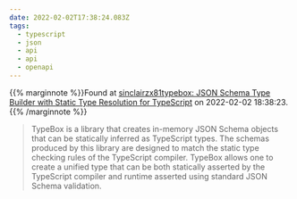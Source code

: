```yaml
---
date: 2022-02-02T17:38:24.083Z
tags:
  - typescript
  - json
  - api
  - api
  - openapi
---
```

{{% marginnote %}}Found at [sinclairzx81typebox: JSON Schema Type Builder with Static Type Resolution for TypeScript](https://github.com/sinclairzx81/typebox) on 2022-02-02 18:38:23.{{% /marginnote %}}

> TypeBox is a library that creates in-memory JSON Schema objects that can be statically inferred as TypeScript types. The schemas produced by this library are designed to match the static type checking rules of the TypeScript compiler. TypeBox allows one to create a unified type that can be both statically asserted by the TypeScript compiler and runtime asserted using standard JSON Schema validation.

